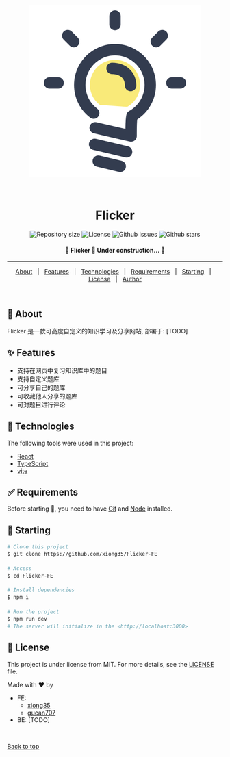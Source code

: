 <div align="center" id="top"> 
  <img src="./public/logo.svg" alt="Flicker" />

&#xa0;

  <!-- <a href="https://vitereacttypescriptstarter.netlify.app">Demo</a> -->
</div>

<h1 align="center">Flicker</h1>

<p align="center">

  <img alt="Repository size" src="https://img.shields.io/github/repo-size/xiong35/Flicker-FE?color=64EDAC">

  <img alt="License" src="https://img.shields.io/github/license/xiong35/Flicker-FE?color=64EDAC">

  <img alt="Github issues" src="https://img.shields.io/github/issues/xiong35/Flicker-FE?color=64EDAC" />

  <img alt="Github stars" src="https://img.shields.io/github/stars/xiong35/Flicker-FE?color=64EDAC" />
</p>

<!-- Status -->

<h4 align="center">
	🚧  Flicker 🚀 Under construction...  🚧
</h4>

<hr>

<p align="center">
  <a href="#dart-about">About</a> &#xa0; | &#xa0; 
  <a href="#sparkles-features">Features</a> &#xa0; | &#xa0;
  <a href="#rocket-technologies">Technologies</a> &#xa0; | &#xa0;
  <a href="#white_check_mark-requirements">Requirements</a> &#xa0; | &#xa0;
  <a href="#checkered_flag-starting">Starting</a> &#xa0; | &#xa0;
  <a href="#memo-license">License</a> &#xa0; | &#xa0;
  <a href="https://github.com/xiong35" target="_blank">Author</a>
</p>

<br>

## :dart: About

Flicker 是一款可高度自定义的知识学习及分享网站, 部署于: [TODO]

## :sparkles: Features

- 支持在网页中复习知识库中的题目
- 支持自定义题库
- 可分享自己的题库
- 可收藏他人分享的题库
- 可对题目进行评论

## :rocket: Technologies

The following tools were used in this project:

- [React](https://reactjs.org/)
- [TypeScript](https://www.typescriptlang.org/)
- [vite](https://vitejs.dev/)

## :white_check_mark: Requirements

Before starting :checkered_flag:, you need to have [Git](https://git-scm.com) and [Node](https://nodejs.org/en/) installed.

## :checkered_flag: Starting

```bash
# Clone this project
$ git clone https://github.com/xiong35/Flicker-FE

# Access
$ cd Flicker-FE

# Install dependencies
$ npm i

# Run the project
$ npm run dev
# The server will initialize in the <http://localhost:3000>
```

## :memo: License

This project is under license from MIT. For more details, see the [LICENSE](LICENSE.md) file.

Made with :heart: by

- FE:
  - <a href="https://github.com/xiong35" target="_blank">xiong35</a>
  - <a href="https://github.com/gucan707" target="_blank">gucan707</a>
- BE: [TODO]

&#xa0;

<a href="#top">Back to top</a>
